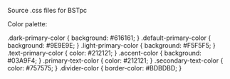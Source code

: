 Source .css files for BSTpc

Color palette:


.dark-primary-color    { background: #616161; }
.default-primary-color { background: #9E9E9E; }
.light-primary-color   { background: #F5F5F5; }
.text-primary-color    { color: #212121; }
.accent-color          { background: #03A9F4; }
.primary-text-color    { color: #212121; }
.secondary-text-color  { color: #757575; }
.divider-color         { border-color: #BDBDBD; }
